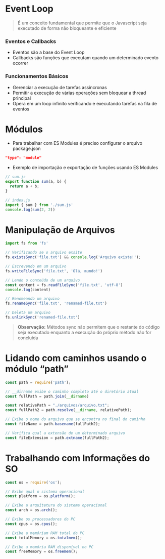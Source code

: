 # Event Loop

> É um conceito fundamental que permite que o Javascript seja executado de forma não bloqueante e eficiente

### Eventos e Callbacks

- Eventos são a base do Event Loop
- Callbacks são funções que executam quando um determinado evento ocorrer

### Funcionamentos Básicos

- Gerenciar a execução de tarefas assíncronas
- Permitir a execução de várias operações sem bloquear a thread principal
- Opera em um loop infinito verificando e executando tarefas na fila de eventos

# Módulos

- Para trabalhar com ES Modules é preciso configurar o arquivo package.json

```json
"type": "module"
```

- Exemplo de importação e exportação de funções usando ES Modules

```js
// sum.js
export function sum(a, b) {
  return a + b;
}
```

```js
// index.js
import { sum } from './sum.js'
console.log(sum(2, 2))
```

# Manipulação de Arquivos

```js
import fs from 'fs'

// Verificando se o arquivo exsite
fs.existsSync('file.txt') && console.log('Arquivo existe!');

// Escrevendo em um arquivo
fs.writeFileSync('file.txt', 'Olá, mundo!')

// Lendo o conteúdo de um arquivo
const content = fs.readFileSync('file.txt', 'utf-8')
console.log(content)

// Renomeando um arquivo
fs.renameSync('file.txt', 'renamed-file.txt')

// Deleta um arquivo
fs.unlinkSync('renamed-file.txt')
```

> **Observação:** Métodos sync não permitem que o restante do código seja executado enquanto a execução do próprio método não for concluída

# Lidando com caminhos usando o módulo “path”

```js
const path = require('path');

// __dirname exibe o caminho completo até o diretório atual
const fullPath = path.join(__dirname)

const relativePath = "./arquivos/arquivo.txt";
const fullPath2 = path.resolve(__dirname, relativePath);

// Exibe o nome do arquivo que se encontra no final do caminho
const fileName = path.basename(fullPath2);

// Verifica qual a extensão de um determinado arquivo
const fileExtension = path.extname(fullPath2);
```

# Trabalhando com Informações do SO

```js
const os = require('os');

// Exibe qual o sistema operacional
const platform = os.platform();

// Exibe a arquitetura do sistema operacional
const arch = os.arch();

// Exibe os processadores do PC
const cpus = os.cpus();

// Exibe a memóriam RAM total do PC
const totalMemory = os.totalmem();

// Exibe a memória RAM disponível no PC
const freeMemory = os.freemem();
```

